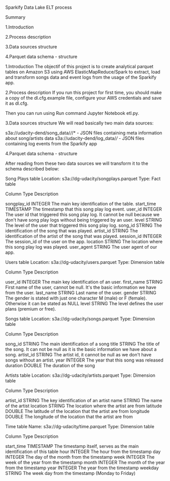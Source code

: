 Sparkify Data Lake ELT process


Summary

1.Introduction

2.Process description

3.Data sources structure

4.Parquet data schema - structure



1.Introduction
The objectif of this project is to create analytical parquet tables on Amazon S3 using AWS ElasticMapReduce/Spark to extract, load and transform songs data and event logs from the usage of the Sparkify app.

2.Process description
If you run this project for first time, you should make a copy of the dl.cfg.example file, configure your AWS credentials and save it as dl.cfg.

Then you can run using Run command Jupyter Notebook etl.py.

3.Data sources structure
We will read basically two main data sources:

s3a://udacity-dend/song_data/*/*/*    - JSON files containing meta information about song/artists data
s3a://udacity-dend/log_data/*/*       - JSON files containing log events from the Sparkify app



4.Parquet data schema - structure


After reading from these two data sources we will transform it to the schema described below:



Song Plays table
Location: s3a://dg-udacity/songplays.parquet
Type: Fact table

Column          Type            Description

songplay_id    INTEGER        The main key identification of the table.
start_time     TIMESTAMP      The timestamp that this song play log event.
user_id        INTEGER        The user id that triggered this song play log. It cannot be null because we don't have song play logs  without being triggered by an user.
level          STRING         The level of the user that triggered this song play log.
song_id        STRING         The identification of the song that was played.
artist_id      STRING         The identification of the artist of the song that was played.
session_id     INTEGER        The session_id of the user on the app.
location       STRING         The location where this song play log was played.
user_agent     STRING         The user agent of our app.



Users table
Location: s3a://dg-udacity/users.parquet
Type: Dimension table

Column         Type             Description

user_id       INTEGER         The main key identification of an user.
first_name    STRING          First name of the user, cannot be null. It's the basic information we have from the user.
last_name     STRING          Last name of the user.
gender        STRING          The gender is stated with just one character M (male) or F (female). Otherwise it can be stated as NULL
level         STRING          The level defines the user plans (premium or free).



Songs table
Location: s3a://dg-udacity/songs.parquet
Type: Dimension table

Column         Type           Description

song_id       STRING        The main identification of a song
title         STRING        The title of the song. It can not be null as it is the basic information we have about a song.
artist_id     STRING        The artist id, it cannot be null as we don't have songs without an artist.
year          INTEGER       The year that this song was released
duration      DOUBLE        The duration of the song



Artists table
Location: s3a://dg-udacity/artists.parquet
Type: Dimension table

Column         Type            Description

artist_id      STRING         The key identification of an artist
name           STRING         The name of the artist
location       STRING         The location where the artist are from
latitude       DOUBLE         The latitude of the location that the artist are from
longitude      DOUBLE         The longitude of the location that the artist are from



Time table
Name: s3a://dg-udacity/time.parquet
Type: Dimension table

Column          Type             Description

start_time     TIMESTAMP       The timestamp itself, serves as the main identification of this table
hour           INTEGER         The hour from the timestamp
day            INTEGER         The day of the month from the timestamp
week           INTEGER         The week of the year from the timestamp
month          INTEGER         The month of the year from the timestamp
year           INTEGER         The year from the timestamp
weekday        STRING          The week day from the timestamp (Monday to Friday)
